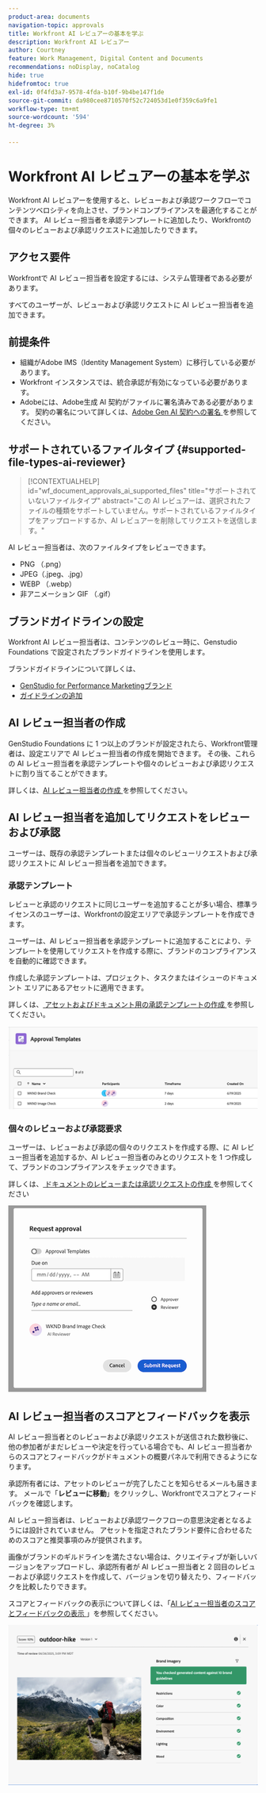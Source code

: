 ```yaml
---
product-area: documents
navigation-topic: approvals
title: Workfront AI レビュアーの基本を学ぶ
description: Workfront AI レビュアー
author: Courtney
feature: Work Management, Digital Content and Documents
recommendations: noDisplay, noCatalog
hide: true
hidefromtoc: true
exl-id: 0f4fd3a7-9578-4fda-b10f-9b4be147f1de
source-git-commit: da980cee8710570f52c724053d1e0f359c6a9fe1
workflow-type: tm+mt
source-wordcount: '594'
ht-degree: 3%

---
```


# Workfront AI レビュアーの基本を学ぶ

Workfront AI レビュアーを使用すると、レビューおよび承認ワークフローでコンテンツベロシティを向上させ、ブランドコンプライアンスを最適化することができます。 AI レビュー担当者を承認テンプレートに追加したり、Workfrontの個々のレビューおよび承認リクエストに追加したりできます。

## アクセス要件

Workfrontで AI レビュー担当者を設定するには、システム管理者である必要があります。

すべてのユーザーが、レビューおよび承認リクエストに AI レビュー担当者を追加できます。


## 前提条件

* 組織がAdobe IMS（Identity Management System）に移行している必要があります。
* Workfront インスタンスでは、統合承認が有効になっている必要があります。
* Adobeには、Adobe生成 AI 契約がファイルに署名済みである必要があります。
契約の署名について詳しくは、[Adobe Gen AI 契約への署名 ](/help/quicksilver/workfront-basics/ai-assistant/ai-assistant-overview.md#sign-the-adobe-gen-ai-agreement) を参照してください。


## サポートされているファイルタイプ {#supported-file-types-ai-reviewer}

>[!CONTEXTUALHELP]
>id="wf_document_approvals_ai_supported_files"
>title="サポートされていないファイルタイプ"
>abstract="この AI レビュアーは、選択されたファイルの種類をサポートしていません。サポートされているファイルタイプをアップロードするか、AI レビュアーを削除してリクエストを送信します。"

AI レビュー担当者は、次のファイルタイプをレビューできます。

* PNG （.png）
* JPEG（.jpeg、.jpg）
* WEBP （.webp）
* 非アニメーション GIF （.gif）

## ブランドガイドラインの設定

Workfront AI レビュー担当者は、コンテンツのレビュー時に、Genstudio Foundations で設定されたブランドガイドラインを使用します。

ブランドガイドラインについて詳しくは、

* [GenStudio for Performance Marketingブランド ](https://experienceleague.adobe.com/ja/docs/genstudio-for-performance-marketing/user-guide/guidelines/brands)
* [ ガイドラインの追加 ](https://experienceleague.adobe.com/ja/docs/genstudio-for-performance-marketing/user-guide/guidelines/add-guidelines)


## AI レビュー担当者の作成

GenStudio Foundations に 1 つ以上のブランドが設定されたら、Workfront管理者は、設定エリアで AI レビュー担当者の作成を開始できます。 その後、これらの AI レビュー担当者を承認テンプレートや個々のレビューおよび承認リクエストに割り当てることができます。

詳しくは、[AI レビュー担当者の作成 ](/help/quicksilver/review-and-approve-work/document-reviews-and-approvals/set-up-ai-reviewer.md) を参照してください。

## AI レビュー担当者を追加してリクエストをレビューおよび承認

ユーザーは、既存の承認テンプレートまたは個々のレビューリクエストおよび承認リクエストに AI レビュー担当者を追加できます。

### 承認テンプレート

レビューと承認のリクエストに同じユーザーを追加することが多い場合、標準ライセンスのユーザーは、Workfrontの設定エリアで承認テンプレートを作成できます。

ユーザーは、AI レビュー担当者を承認テンプレートに追加することにより、テンプレートを使用してリクエストを作成する際に、ブランドのコンプライアンスを自動的に確認できます。

作成した承認テンプレートは、プロジェクト、タスクまたはイシューのドキュメント エリアにあるアセットに適用できます。

詳しくは、[ アセットおよびドキュメント用の承認テンプレートの作成 ](/help/quicksilver/review-and-approve-work/document-reviews-and-approvals/manage-document-approvals/create-approval-template.md) を参照してください。

![AI レビュアーを表示するテンプレートリスト ](assets/ai-review-templates.png)

### 個々のレビューおよび承認要求

ユーザーは、レビューおよび承認の個々のリクエストを作成する際、に AI レビュー担当者を追加するか、AI レビュー担当者のみとのリクエストを 1 つ作成して、ブランドのコンプライアンスをチェックできます。

詳しくは、[ ドキュメントのレビューまたは承認リクエストの作成 ](/help/quicksilver/review-and-approve-work/document-reviews-and-approvals/manage-document-approvals/create-a-document-approval.md) を参照してください


![AI レビュー担当者が個々の承認リクエストに追加されました ](assets/ad-ai-reviewer-to-request.png)

## AI レビュー担当者のスコアとフィードバックを表示

AI レビュー担当者とのレビューおよび承認リクエストが送信された数秒後に、他の参加者がまだレビューや決定を行っている場合でも、AI レビュー担当者からのスコアとフィードバックがドキュメントの概要パネルで利用できるようになります。

承認所有者には、アセットのレビューが完了したことを知らせるメールも届きます。 メールで「**レビューに移動**」をクリックし、Workfrontでスコアとフィードバックを確認します。

AI レビュー担当者は、レビューおよび承認ワークフローの意思決定者となるようには設計されていません。 アセットを指定されたブランド要件に合わせるためのスコアと推奨事項のみが提供されます。

画像がブランドのギルドラインを満たさない場合は、クリエイティブが新しいバージョンをアップロードし、承認所有者が AI レビュー担当者と 2 回目のレビューおよび承認リクエストを作成して、バージョンを切り替えたり、フィードバックを比較したりできます。

スコアとフィードバックの表示について詳しくは、「[AI レビュー担当者のスコアとフィードバックの表示 ](/help/quicksilver/review-and-approve-work/document-reviews-and-approvals/view-ai-reviewer-feedback.md)」を参照してください。


![AI レビュアーのフィードバック ](assets/ai-reviewer-feedback.png)



